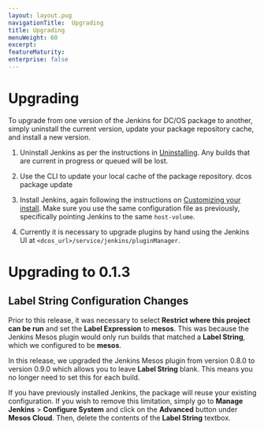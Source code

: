 ```yaml
---
layout: layout.pug
navigationTitle:  Upgrading
title: Upgrading
menuWeight: 60
excerpt:
featureMaturity:
enterprise: false
---
```

<h1>Upgrading</h1>

To upgrade from one version of the Jenkins for DC/OS package to another, simply uninstall the current version, update your package repository cache, and install a new version.

<ol>
<li>Uninstall Jenkins as per the instructions in <a href="/services/jenkins/uninstall/">Uninstalling</a>. Any builds that are current in progress or queued will be lost.</p></li>
<li><p>Use the CLI to update your local cache of the package repository. 
    dcos package update</p></li>
<li><p>Install Jenkins, again following the instructions on <a href="/services/jenkins/custom-install/">Customizing your install</a>. Make sure you use the same configuration file as previously, specifically pointing Jenkins to the same <code>host-volume</code>.</p></li>
<li><p>Currently it is necessary to upgrade plugins by hand using the Jenkins UI at <code>&lt;dcos_url&gt;/service/jenkins/pluginManager</code>.</p></li>
</ol>

<h1>Upgrading to 0.1.3</h1>

<h2>Label String Configuration Changes</h2>

<p>Prior to this release, it was necessary to select <strong>Restrict where this project can be run</strong> and set the <strong>Label Expression</strong> to <strong>mesos</strong>. This was because the Jenkins Mesos plugin would only run builds that matched a <strong>Label String</strong>, which we configured to be <strong>mesos</strong>.

In this release, we upgraded the Jenkins Mesos plugin from version 0.8.0 to version 0.9.0 which allows you to leave <strong>Label String</strong> blank. This means you no longer need to set this for each build.

If you have previously installed Jenkins, the package will reuse your existing configuration. If you wish to remove this limitation, simply go to <strong>Manage Jenkins</strong> > <strong>Configure System</strong> and click on the <strong>Advanced</strong> button under <strong>Mesos Cloud</strong>. Then, delete the contents of the <strong>Label String</strong> textbox.